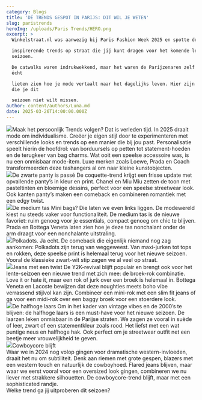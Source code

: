 ```yaml
---
category: Blogs
title: 'DÉ TRENDS GESPOT IN PARIJS: DIT WIL JE WETEN'
slug: paristrends
heroImg: /uploads/Paris Trends/HERO.png
excerpt: >
  Winkelstraat.nl was aanwezig bij Paris Fashion Week 2025 en spotte de meest 

  inspirerende trends op straat die jij kunt dragen voor het komende lente-zomer
  seizoen. 

  De catwalks waren indrukwekkend, maar het waren de Parijzenaren zelf die ons
  écht 

  lieten zien hoe je mode vertaalt naar het dagelijks leven. Hier zijn de trends
  die je dit 

  seizoen niet wilt missen.
author: content/authors/Luna.md
date: 2025-03-26T14:00:00.000Z
---
```


![](</uploads/Paris Trends/5.png>)Maak het persoonlijk 
Trends volgen? Dat is verleden tijd. In 2025 draait mode om individualisme. Creëer je 
eigen stijl door te experimenteren met verschillende looks en trends op een manier die 
bij jou past. Personalisatie speelt hierin de hoofdrol: van borduursels op petten tot 
statement-hoeden en de terugkeer van bag charms. Wat ooit een speelse accessoire 
was, is nu een onmisbaar mode-item. Luxe merken zoals Loewe, Prada en Coach 
transformeerden deze tashangers al om naar kleine kunstobjecten.  \
![](</uploads/Paris Trends/7.png>)De zwarte panty is passé 
De coquette-trend krijgt een frisse update met opvallende panty’s in kleur en print. 
Chanel en Miu Miu zetten de toon met pasteltinten en bloemige dessins, perfect voor 
een speelse streetwear look. Ook kanten panty’s maken een comeback en combineren 
romantiek met een edgy twist.  \
![](</uploads/Paris Trends/8.png>)De medium tas 
Mini bags? Die laten we even links liggen. De modewereld kiest nu steeds vaker voor 
functionaliteit. De medium tas is de nieuwe favoriet: ruim genoeg voor je essentials, 
compact genoeg om chic te blijven. Prada en Bottega Veneta laten zien hoe je deze tas 
nonchalant onder de arm draagt voor een nonchalante uitstraling. \
![](</uploads/Paris Trends/3.png>)Polkadots. Ja echt. 
De comeback die eigenlijk niemand nog zag aankomen: Polkadots zijn terug van 
weggeweest. Van maxi-jurken tot tops en rokken, deze speelse print is helemaal terug 
voor het nieuwe seizoen. Vooral de klassieke zwart-wit stip zagen we al veel op straat. \
![](</uploads/Paris Trends/2.png>)Jeans met een twist 
De Y2K-revival blijft populair en brengt ook voor het lente-seizoen een nieuwe trend met 
zich mee: de broek-rok combinatie. Love it or hate it, maar een rok of jurk over een 
broek is helemaal in. Bottega Veneta en Lacoste bewijzen dat deze noughties meets 
boho vibe verrassend stijlvol kan zijn. Combineer een mini-rok met een slim fit jeans of 
ga voor een midi-rok over een baggy broek voor een stoerdere look. \
![](</uploads/Paris Trends/1.png>)De halfhoge laars 
Om in het kader van vintage vibes en de 2000’s te blijven: de halfhoge laars is een 
must-have voor het nieuwe seizoen. De laarzen leken onmisbaar in de Parijse straten. 
We zagen ze vooral in suède of leer, zwart of een statementkleur zoals rood. Het liefst 
met een wat puntige neus en halfhoge hak. Ook perfect om je streetwear outfit net een 
beetje meer vrouwelijkheid te geven. \
![](</uploads/Paris Trends/4.png>)Cowboycore blijft  
Waar we in 2024 nog volop gingen voor dramatische western-invloeden, draait het nu 
om subtiliteit. Denk aan riemen met grote gespen, blazers met een western touch en 
natuurlijk de cowboyhoed. Flared jeans blijven, maar waar we eerst vooral voor een 
oversized look gingen, combineren we nu liever met strakkere silhouetten. De 
cowboycore-trend blijft, maar met een sophisticated randje. 
\
Welke trend ga jij uitproberen dit seizoen? 

